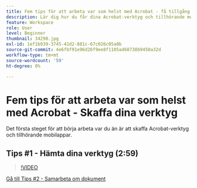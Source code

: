 ```yaml
---
title: Fem tips för att arbeta var som helst med Acrobat - få tillgång till dina verktyg
description: Lär dig hur du får dina Acrobat-verktyg och tillhörande mobilappar att fungera var du än befinner dig
feature: Workspace
role: User
level: Beginner
thumbnail: 34290.jpg
exl-id: 1ef1b939-3745-41d2-881c-67c026c05a0b
source-git-commit: 4e6fbf91e96d26f9ee8f1105ad68738b9450a32d
workflow-type: tm+mt
source-wordcount: '59'
ht-degree: 0%

---
```


# Fem tips för att arbeta var som helst med Acrobat - Skaffa dina verktyg

Det första steget för att börja arbeta var du än är att skaffa Acrobat-verktyg och tillhörande mobilappar.

## Tips #1 - Hämta dina verktyg (2:59)

>[!VIDEO](https://video.tv.adobe.com/v/34290?quality=12&learn=on&hidetitle=true)

[Gå till Tips #2 - Samarbeta om dokument](collaborate-on-documents.md)